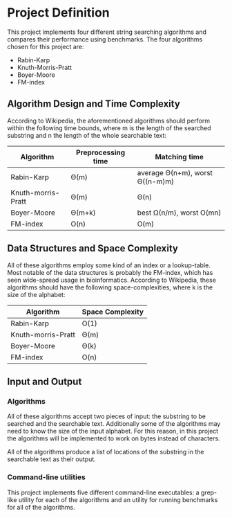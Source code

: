 # Project Definition

This project implements four different string searching algorithms and compares their performance using benchmarks.
The four algorithms chosen for this project are:

 - Rabin-Karp
 - Knuth-Morris-Pratt
 - Boyer-Moore
 - FM-index

## Algorithm Design and Time Complexity

According to Wikipedia, the aforementioned algorithms should perform
within the following time bounds, where m is the length of the searched
substring and n the length of the whole searchable text:

| Algorithm          | Preprocessing time | Matching time                   |
|--------------------|--------------------|---------------------------------|
| Rabin-Karp         | Θ(m)               | average Θ(n+m), worst Θ((n-m)m) |
| Knuth-morris-Pratt | Θ(m)               | Θ(n)                            |
| Boyer-Moore        | Θ(m+k)             | best Ω(n/m), worst O(mn)        |
| FM-index           | O(n)               | O(m)                            |

## Data Structures and Space Complexity

All of these algorithms employ some kind of an index or a lookup-table.
Most notable of the data structures is probably the FM-index, which has seen
wide-spread usage in bioinformatics. According to Wikipedia, these algorithms
should have the following space-complexities, where k is the size of the alphabet:

| Algorithm          | Space Complexity |
|--------------------|------------------|
| Rabin-Karp         | O(1)             |
| Knuth-morris-Pratt | Θ(m)             |
| Boyer-Moore        | Θ(k)             |
| FM-index           | O(n)             |

## Input and Output

### Algorithms

All of these algorithms accept two pieces of input: the substring to be searched and the searchable text.
Additionally some of the algorithms may need to know the size of the input alphabet. For this reason,
in this project the algorithms will be implemented to work on bytes instead of characters.

All of the algorithms produce a list of locations of the substring in the searchable text as their output. 

### Command-line utilities

This project implements five different command-line executables: a grep-like utility for each of the
algorithms and an utility for running benchmarks for all of the algorithms.
